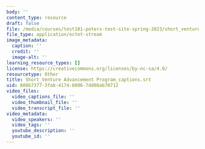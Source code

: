 ```yaml
---
body: ''
content_type: resource
draft: false
file: /media/courses/test101-peters-test-site-spring-2023/short_venture-advancement-program_captions.srt
file_type: application/octet-stream
image_metadata:
  caption: ''
  credit: ''
  image-alt: ''
learning_resource_types: []
license: https://creativecommons.org/licenses/by-nc-sa/4.0/
resourcetype: Other
title: Short_Venture Advancement Program_captions.srt
uid: 808b7377-3fab-4174-8006-7dd90ab70712
video_files:
  video_captions_file: ''
  video_thumbnail_file: ''
  video_transcript_file: ''
video_metadata:
  video_speakers: ''
  video_tags: ''
  youtube_description: ''
  youtube_id: ''
---
```

